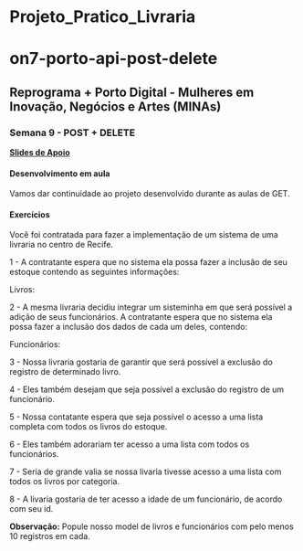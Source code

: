 # Projeto_Pratico_Livraria

# on7-porto-api-post-delete

## Reprograma + Porto Digital - Mulheres em Inovação, Negócios e Artes (MINAs)
### Semana 9 - POST + DELETE
[**Slides de Apoio**](https://docs.google.com/presentation/d/1sd7aWfxiUkbiohpoSZUMZdeKrhSQ3cIBBixq4fWEujI/edit?usp=sharing)

#### Desenvolvimento em aula
Vamos dar continuidade ao projeto desenvolvido durante as aulas de GET.

#### Exercícios
Você foi contratada para fazer a implementação de um sistema de uma livraria no centro de Recife. 

1 - A contratante espera que no sistema ela possa fazer a inclusão de seu estoque contendo as seguintes informações: 

Livros:

2 - A mesma livraria decidiu integrar um sisteminha em que será possível a adição de seus funcionários. A contratante espera que no sistema ela possa fazer a inclusão dos dados de cada um deles, contendo:

Funcionários:

3 - Nossa livraria gostaria de garantir que será possível a exclusão do registro de determinado livro.

4 - Eles também desejam que seja possível a exclusão do registro de um funcionário. 

5 - Nossa contatante espera que seja possível o acesso a uma lista completa com todos os livros do estoque.

6 - Eles também adorariam ter acesso a uma lista com todos os funcionários.

7 - Seria de grande valia se nossa livaria tivesse acesso a uma lista com todos os livros por categoria. 

8 - A livaria gostaria de ter acesso a idade de um funcionário, de acordo com seu id. 

**Observação:** Popule nosso model de livros e funcionários com pelo menos 10 registros em cada.
